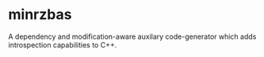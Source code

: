 # minrzbas
A dependency and modification-aware auxilary code-generator which adds introspection capabilities to C++.
